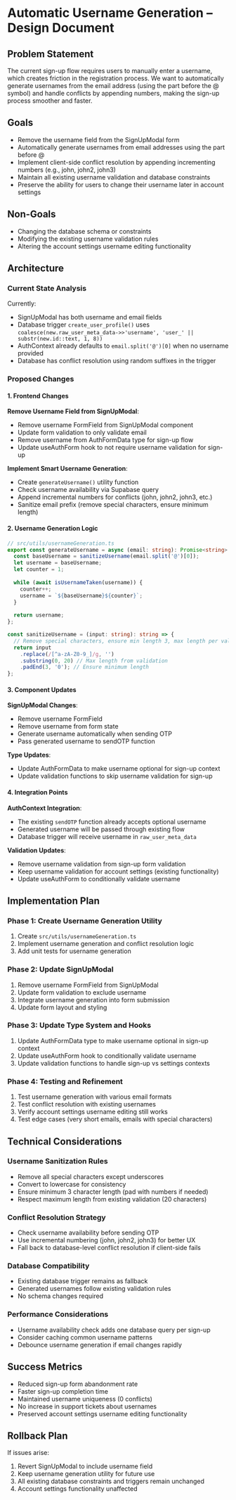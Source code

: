 # Automatic Username Generation – Design Document

## Problem Statement

The current sign-up flow requires users to manually enter a username, which creates friction in the registration process. We want to automatically generate usernames from the email address (using the part before the @ symbol) and handle conflicts by appending numbers, making the sign-up process smoother and faster.

## Goals

- Remove the username field from the SignUpModal form
- Automatically generate usernames from email addresses using the part before @
- Implement client-side conflict resolution by appending incrementing numbers (e.g., john, john2, john3)
- Maintain all existing username validation and database constraints
- Preserve the ability for users to change their username later in account settings

## Non-Goals

- Changing the database schema or constraints
- Modifying the existing username validation rules
- Altering the account settings username editing functionality

## Architecture

### Current State Analysis

Currently:
- SignUpModal has both username and email fields
- Database trigger `create_user_profile()` uses `coalesce(new.raw_user_meta_data->>'username', 'user_' || substr(new.id::text, 1, 8))`
- AuthContext already defaults to `email.split('@')[0]` when no username provided
- Database has conflict resolution using random suffixes in the trigger

### Proposed Changes

#### 1. Frontend Changes

**Remove Username Field from SignUpModal**:
- Remove username FormField from SignUpModal component
- Update form validation to only validate email
- Remove username from AuthFormData type for sign-up flow
- Update useAuthForm hook to not require username validation for sign-up

**Implement Smart Username Generation**:
- Create `generateUsername()` utility function
- Check username availability via Supabase query
- Append incremental numbers for conflicts (john, john2, john3, etc.)
- Sanitize email prefix (remove special characters, ensure minimum length)

#### 2. Username Generation Logic

```ts
// src/utils/usernameGeneration.ts
export const generateUsername = async (email: string): Promise<string> => {
  const baseUsername = sanitizeUsername(email.split('@')[0]);
  let username = baseUsername;
  let counter = 1;
  
  while (await isUsernameTaken(username)) {
    counter++;
    username = `${baseUsername}${counter}`;
  }
  
  return username;
};

const sanitizeUsername = (input: string): string => {
  // Remove special characters, ensure min length 3, max length per validation rules
  return input
    .replace(/[^a-zA-Z0-9_]/g, '')
    .substring(0, 20) // Max length from validation
    .padEnd(3, '0'); // Ensure minimum length
};
```

#### 3. Component Updates

**SignUpModal Changes**:
- Remove username FormField
- Remove username from form state
- Generate username automatically when sending OTP
- Pass generated username to sendOTP function

**Type Updates**:
- Update AuthFormData to make username optional for sign-up context
- Update validation functions to skip username validation for sign-up

#### 4. Integration Points

**AuthContext Integration**:
- The existing `sendOTP` function already accepts optional username
- Generated username will be passed through existing flow
- Database trigger will receive username in `raw_user_meta_data`

**Validation Updates**:
- Remove username validation from sign-up form validation
- Keep username validation for account settings (existing functionality)
- Update useAuthForm to conditionally validate username

## Implementation Plan

### Phase 1: Create Username Generation Utility
1. Create `src/utils/usernameGeneration.ts`
2. Implement username generation and conflict resolution logic
3. Add unit tests for username generation

### Phase 2: Update SignUpModal
1. Remove username FormField from SignUpModal
2. Update form validation to exclude username
3. Integrate username generation into form submission
4. Update form layout and styling

### Phase 3: Update Type System and Hooks
1. Update AuthFormData type to make username optional in sign-up context
2. Update useAuthForm hook to conditionally validate username
3. Update validation functions to handle sign-up vs settings contexts

### Phase 4: Testing and Refinement
1. Test username generation with various email formats
2. Test conflict resolution with existing usernames
3. Verify account settings username editing still works
4. Test edge cases (very short emails, emails with special characters)

## Technical Considerations

### Username Sanitization Rules
- Remove all special characters except underscores
- Convert to lowercase for consistency
- Ensure minimum 3 character length (pad with numbers if needed)
- Respect maximum length from existing validation (20 characters)

### Conflict Resolution Strategy
- Check username availability before sending OTP
- Use incremental numbering (john, john2, john3) for better UX
- Fall back to database-level conflict resolution if client-side fails

### Database Compatibility
- Existing database trigger remains as fallback
- Generated usernames follow existing validation rules
- No schema changes required

### Performance Considerations
- Username availability check adds one database query per sign-up
- Consider caching common username patterns
- Debounce username generation if email changes rapidly

## Success Metrics

- Reduced sign-up form abandonment rate
- Faster sign-up completion time
- Maintained username uniqueness (0 conflicts)
- No increase in support tickets about usernames
- Preserved account settings username editing functionality

## Rollback Plan

If issues arise:
1. Revert SignUpModal to include username field
2. Keep username generation utility for future use
3. All existing database constraints and triggers remain unchanged
4. Account settings functionality unaffected
